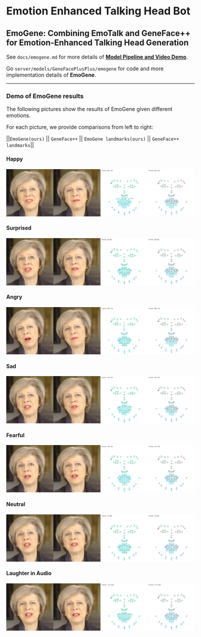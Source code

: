# Emotion Enhanced Talking Head Bot

## EmoGene: Combining EmoTalk and GeneFace++ for Emotion-Enhanced Talking Head Generation
See `docs/emogene.md` for more details of **[Model Pipeline and Video Demo](https://github.com/Aaron1028f/EmoEnhancedProject/blob/main/docs/EmoGene.md)**.

Go `server/models/GeneFacePlusPlus/emogene` for code and more implementation details of **EmoGene**.

---

### Demo of EmoGene results 
The following pictures show the results of EmoGene given different emotions.

For each picture, we provide comparisons from left to right:

||`EmoGene(ours)` || `GeneFace++` || `EmoGene landmarks(ours)` || `GeneFace++ landmarks`||

#### **Happy**
![alt text](assets/emogene/demo_pictures/happy.png)

#### **Surprised**
![alt text](assets/emogene/demo_pictures/surprised.png)

#### **Angry**
![alt text](assets/emogene/demo_pictures/angry.png)

#### **Sad**
![alt text](assets/emogene/demo_pictures/sad.png)

#### **Fearful**
![alt text](assets/emogene/demo_pictures/fearful.png)

#### **Neutral**
![alt text](assets/emogene/demo_pictures/neutral.png)

#### **Laughter in Audio**
![alt text](assets/emogene/demo_pictures/laughter.png)

<!-- ## Bot: now available: (VAD+STT)->(RAG+LLM)->(TTS)
See `docs/note/run_all_server_client.md` for more details.



**Models**
- (VAD+STT): call chatgpt API
- (RAG+LLM): langchain
- (TTS): GPT-SoVits

**frontend and network communication**
- [LiveKit](https://docs.livekit.io/home/) -->

